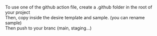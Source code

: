 To use one of the github action file, create a .github folder in the root of your project    
Then, copy inside the desire template and sample.  (you can rename sample)  
Then push to your branc (main, staging...)
